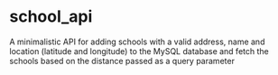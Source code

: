 # school_api
A minimalistic API for adding schools with a valid address, name and location (latitude and longitude) to the MySQL database and fetch the schools based on the distance passed as a query parameter
